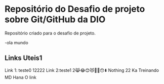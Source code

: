 # Repositório do Desafio de projeto sobre Git/GitHub da DIO
Repositório criado para o desafio de projeto.

-ola mundo
## Links Uteis1
Link 1: teste0
12222
Link 2:teste1
2😹😂😊😻🤩👏😯⬇️
Nothing
22
Ka
Treinando MD
Hana
O link
